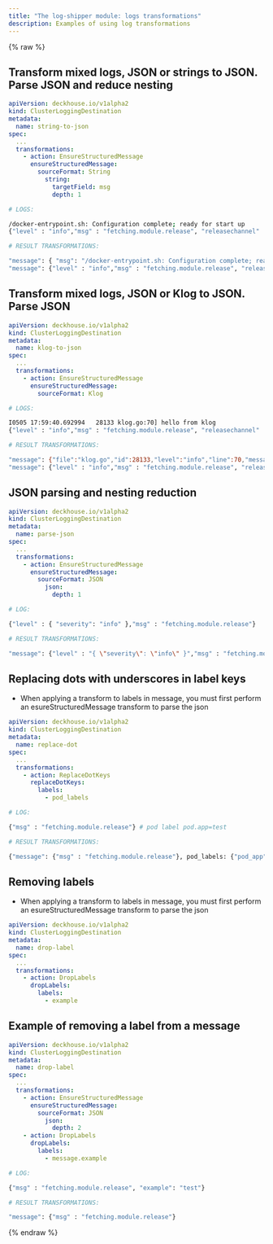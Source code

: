 ```yaml
---
title: "The log-shipper module: logs transformations"
description: Examples of using log transformations
---
```


{% raw %}

## Transform mixed logs, JSON or strings to JSON. Parse JSON and reduce nesting

```yaml
apiVersion: deckhouse.io/v1alpha2
kind: ClusterLoggingDestination
metadata:
  name: string-to-json
spec:
  ...
  transformations:
    - action: EnsureStructuredMessage
      ensureStructuredMessage:
        sourceFormat: String
          string:
            targetField: msg
            depth: 1
```

```bash
# LOGS:

/docker-entrypoint.sh: Configuration complete; ready for start up
{"level" : "info","msg" : "fetching.module.release", "releasechannel" : "Stable", "time" : "2025-06-23T08:00:29Z"}

# RESULT TRANSFORMATIONS:

"message": { "msg": "/docker-entrypoint.sh: Configuration complete; ready for start up"}
"message": {"level" : "info","msg" : "fetching.module.release", "releasechannel" : "Stable", "time" : "2025-06-23T08:00:29Z"}

```

## Transform mixed logs, JSON or Klog to JSON. Parse JSON

```yaml
apiVersion: deckhouse.io/v1alpha2
kind: ClusterLoggingDestination
metadata:
  name: klog-to-json
spec:
  ...
  transformations:
    - action: EnsureStructuredMessage
      ensureStructuredMessage:
        sourceFormat: Klog
```

```bash
# LOGS:

I0505 17:59:40.692994   28133 klog.go:70] hello from klog
{"level" : "info","msg" : "fetching.module.release", "releasechannel" : "Stable", "time" : "2025-06-23T08:00:29Z"}

# RESULT TRANSFORMATIONS:

"message": {"file":"klog.go","id":28133,"level":"info","line":70,"message":"hello from klog","timestamp":"2025-05-05T17:59:40.692994Z"}
"message": {"level" : "info","msg" : "fetching.module.release", "releasechannel" : "Stable", "time" : "2025-06-23T08:00:29Z"}

```

## JSON parsing and nesting reduction

```yaml
apiVersion: deckhouse.io/v1alpha2
kind: ClusterLoggingDestination
metadata:
  name: parse-json
spec:
  ...
  transformations:
    - action: EnsureStructuredMessage
      ensureStructuredMessage:
        sourceFormat: JSON
          json:
            depth: 1
```

```bash
# LOG:

{"level" : { "severity": "info" },"msg" : "fetching.module.release"}

# RESULT TRANSFORMATIONS:

"message": {"level" : "{ \"severity\": \"info\" }","msg" : "fetching.module.release"}

```

## Replacing dots with underscores in label keys

- When applying a transform to labels in message, you must first perform an esureStructuredMessage transform to parse the json

```yaml
apiVersion: deckhouse.io/v1alpha2
kind: ClusterLoggingDestination
metadata:
  name: replace-dot
spec:
  ...
  transformations:
    - action: ReplaceDotKeys
      replaceDotKeys:
        labels:
          - pod_labels
```

```bash
# LOG:

{"msg" : "fetching.module.release"} # pod label pod.app=test

# RESULT TRANSFORMATIONS:

{"message": {"msg" : "fetching.module.release"}, pod_labels: {"pod_app": "test"}}

```

## Removing labels

- When applying a transform to labels in message, you must first perform an esureStructuredMessage transform to parse the json

```yaml
apiVersion: deckhouse.io/v1alpha2
kind: ClusterLoggingDestination
metadata:
  name: drop-label
spec:
  ...
  transformations:
    - action: DropLabels
      dropLabels:
        labels:
          - example
```

## Example of removing a label from a message

```yaml
apiVersion: deckhouse.io/v1alpha2
kind: ClusterLoggingDestination
metadata:
  name: drop-label
spec:
  ...
  transformations:
    - action: EnsureStructuredMessage
      ensureStructuredMessage:
        sourceFormat: JSON
          json:
            depth: 2
    - action: DropLabels
      dropLabels:
        labels:
          - message.example
```

```bash
# LOG:

{"msg" : "fetching.module.release", "example": "test"}

# RESULT TRANSFORMATIONS:

"message": {"msg" : "fetching.module.release"}

```

{% endraw %}
